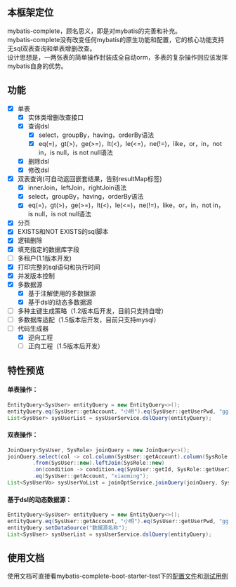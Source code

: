 ## 本框架定位
mybatis-complete，顾名思义，即是对mybatis的完善和补充。  
mybatis-complete没有改变任何mybatis的原生功能和配置，它的核心功能支持无sql双表查询和单表增删改查。  
设计思想是，一两张表的简单操作封装成全自动orm，多表的复杂操作则应该发挥mybatis自身的优势。

## 功能
- [x] 单表
  - [x] 实体类增删改查接口
  - [x] 查询dsl
    - [x] select，groupBy，having，orderBy语法
    - [x] eq(=)，gt(>)，ge(>=)，lt(<)，le(<=)，ne(!=)，like，or，in，not in，is null，is not null语法
  - [x] 删除dsl
  - [x] 修改dsl
- [x] 双表查询(可自动返回嵌套结果，告别resultMap标签)
  - [x] innerJoin，leftJoin，rightJoin语法
  - [x] select，groupBy，having，orderBy语法
  - [x] eq(=)，gt(>)，ge(>=)，lt(<)，le(<=)，ne(!=)，like，or，in，not in，is null，is not null语法
- [x] 分页
- [x] EXISTS和NOT EXISTS的sql脚本
- [x] 逻辑删除
- [x] 填充指定的数据库字段
- [ ] 多租户(1.1版本开发)
- [x] 打印完整的sql语句和执行时间
- [x] 并发版本控制
- [x] 多数据源
  - [x] 基于注解使用的多数据源
  - [x] 基于dsl的动态多数据源
- [ ] 多种主键生成策略（1.2版本后开发，目前只支持自增）
- [ ] 多数据库适配（1.5版本后开发，目前只支持mysql）
- [ ] 代码生成器
  - [x] 逆向工程
  - [ ] 正向工程（1.5版本后开发）

## 特性预览
#### 单表操作：  
```java
EntityQuery<SysUser> entityQuery = new EntityQuery<>();
entityQuery.eq(SysUser::getAccount, "小明").eq(SysUser::getUserPwd, "ggg").asc(SysUser::getId);
List<SysUser> sysUserList = sysUserService.dslQuery(entityQuery);
```
#### 双表操作：  
```java
JoinQuery<SysUser, SysRole> joinQuery = new JoinQuery<>();
joinQuery.select(col -> col.column(SysUser::getAccount).column(SysRole::getRoleName))
        .from(SysUser::new).leftJoin(SysRole::new)
        .on(condition -> condition.eq(SysUser::getId, SysRole::getUserId))
        .eq(SysUser::getAccount, "xiaoming");
List<SysUserVo> sysUserVoList = joinOptService.joinQuery(joinQuery, SysUserVo.class);
```
#### 基于dsl的动态数据源：  
```java
EntityQuery<SysUser> entityQuery = new EntityQuery<>();
entityQuery.eq(SysUser::getAccount, "小明").eq(SysUser::getUserPwd, "ggg").asc(SysUser::getId);
entityQuery.setDataSource("数据源名称");
List<SysUser> sysUserList = sysUserService.dslQuery(entityQuery);
```

## 使用文档
使用文档可直接看mybatis-complete-boot-starter-test下的[配置文件](https://github.com/tailwolf/mybatis-complete/blob/0.x/mybatis-complete-boot-starter-test/src/main/resources/application.yml)和[测试用例](https://github.com/tailwolf/mybatis-complete/tree/0.x/mybatis-complete-boot-starter-test/src/test/java/com/tailwolf/test/doc)

